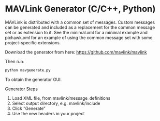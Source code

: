 # MAVLink Generator (C/C++, Python)

MAVLink is distributed with a common set of messages. Custom messages can be generated and included as a replacement for the common message set or as extension to it. See the minimal.xml for a minimal example and pixhawk.xml for an example of using the common message set with some project-specific extensions.

Download the generator from here: https://github.com/mavlink/mavlink

Then run:

```sh
python mavgenerate.py
```
 
To obtain the generator GUI.

Generator Steps
1. Load XML file, from mavlink/message_definitions
1. Select output directory, e.g. mavlink/include
1. Click “Generate”
1. Use the new headers in your project